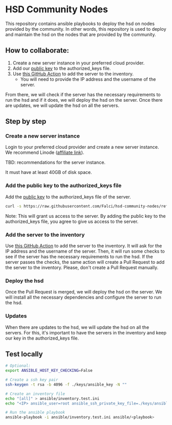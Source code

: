 # HSD Community Nodes

This repository contains ansible playbooks to deploy the hsd on nodes provided by the community.
In other words, this repository is used to deploy and maintain the hsd on the nodes that are provided by the community.

## How to collaborate:

1. Create a new server instance in your preferred cloud provider.
2. Add our [public key](./ssh_key.pub) to the authorized_keys file.
3. Use [this GitHub Action](https://github.com/Falci/hsd-community-nodes/actions/workflows/update-inventory.yaml) to add the server to the inventory.
   - You will need to provide the IP address and the username of the server.

From there, we will check if the server has the necessary requirements to run the hsd and if it does, we will deploy the hsd on the server.
Once there are updates, we will update the hsd on all the servers.

## Step by step

### Create a new server instance

Login to your preferred cloud provider and create a new server instance.
We recommend Linode ([affiliate link](https://s.falci.me/linode)).

TBD: recommendations for the server instance.

It must have at least 40GB of disk space.

### Add the public key to the authorized_keys file

Add the [public key](./ssh_key.pub) to the authorized_keys file of the server.

```bash
curl -s https://raw.githubusercontent.com/Falci/hsd-community-nodes/refs/heads/master/ssh_key.pub >> ~/.ssh/authorized_keys
```

Note: This will grant us access to the server. By adding the public key to the authorized_keys file, you agree to give us access to the server.

### Add the server to the inventory

Use [this GitHub Action](https://github.com/Falci/hsd-community-nodes/actions/workflows/update-inventory.yaml) to add the server to the inventory.
It will ask for the IP address and the username of the server. Then, it will run some checks to see if the server has the necessary requirements to run the hsd.
If the server passes the checks, the same action will create a Pull Request to add the server to the inventory.
Please, don't create a Pull Request manually.

### Deploy the hsd

Once the Pull Request is merged, we will deploy the hsd on the server.
We will install all the necessary dependencies and configure the server to run the hsd.

### Updates

When there are updates to the hsd, we will update the hsd on all the servers.
For this, it's important to have the servers in the inventory and keep our key in the authorized_keys file.

## Test locally

```bash
# Optional:
export ANSIBLE_HOST_KEY_CHECKING=False

# Create a ssh key pair
ssh-keygen -t rsa -b 4096 -f ./keys/ansible_key -N ""

# Create an inventory file
echo "[all]" > ansible/inventory.test.ini
echo "<IP> ansible_user=root ansible_ssh_private_key_file=./keys/ansible_key"

# Run the ansible playbook
ansible-playbook -i ansible/inventory.test.ini ansible/<playbook>
```
